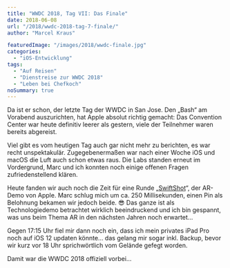```yaml
---
title: "WWDC 2018, Tag VII: Das Finale"
date: 2018-06-08
url: "/2018/wwdc-2018-tag-7-finale/"
author: "Marcel Kraus"

featuredImage: "/images/2018/wwdc-finale.jpg"
categories:
  - "iOS-Entwicklung"
tags:
  - "Auf Reisen"
  - "Dienstreise zur WWDC 2018"
  - "Leben bei Chefkoch"
noSummary: true
---
```


Da ist er schon, der letzte Tag der WWDC in San Jose. Den „Bash“ am Vorabend auszurichten, hat Apple absolut richtig gemacht: Das Convention Center war heute definitiv leerer als gestern, viele der Teilnehmer waren bereits abgereist.

Viel gibt es vom heutigen Tag auch gar nicht mehr zu berichten, es war recht unspektakulär. Zugegebenermaßen war nach einer Woche iOS und macOS die Luft auch schon etwas raus. Die Labs standen erneut im Vordergrund, Marc und ich konnten noch einige offenen Fragen zufriedenstellend klären.

Heute fanden wir auch noch die Zeit für eine Runde „[SwiftShot](https://developer.apple.com/documentation/arkit/swiftshot_creating_a_game_for_augmented_reality)“, der AR-Demo von Apple. Marc schlug mich um ca. 250 Millisekunden, einen Pin als Belohnung bekamen wir jedoch beide. 😎 Das ganze ist als Technologiedemo betrachtet wirklich beeindruckend und ich bin gespannt, was uns beim Thema AR in den nächsten Jahren noch erwartet…

Gegen 17:15 Uhr fiel mir dann noch ein, dass ich mein privates iPad Pro noch auf iOS 12 updaten könnte… das gelang mir sogar inkl. Backup, bevor wir kurz vor 18 Uhr sprichwörtlich vom Gelände gefegt worden.

Damit war die WWDC 2018 offiziell vorbei…
